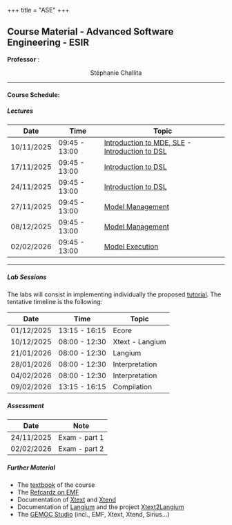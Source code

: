 +++
title = "ASE"
+++

## Course Material - Advanced Software Engineering - ESIR

**Professor** :  
<p style="text-align: center;">
    Stéphanie Challita
</p>

---

#### Course Schedule:

##### Lectures
| Date | Time | Topic |  
| -------- | -------- | -------- |  
| 10/11/2025 | 09:45 - 13:00 | [Introduction to MDE, SLE]() - [Introduction to DSL]() |  
| 17/11/2025 | 09:45 - 13:00 | [Introduction to DSL]() |  
| 24/11/2025 | 09:45 - 13:00 | [Introduction to DSL]() |  
| 27/11/2025 | 09:45 - 13:00 | [Model Management]() |  
| 08/12/2025 | 09:45 - 13:00 | [Model Management]() |  
| 02/02/2026 | 09:45 - 13:00 | [Model Execution]() |

---

##### Lab Sessions

The labs will consist in implementing individually the proposed [tutorial](). The tentative timeline is the following:

| Date | Time | Topic |  
| -------- | -------- | -------- |  
| 01/12/2025 | 13:15 - 16:15 | Ecore |  
| 10/12/2025 | 08:00 - 12:30 | Xtext - Langium |  
| 21/01/2026 | 08:00 - 12:30 | Langium |  
| 28/01/2026 | 08:00 - 12:30 | Interpretation |  
| 04/02/2026 | 08:00 - 12:30 | Interpretation |  
| 09/02/2026 | 13:15 - 16:15 | Compilation |

##### Assessment

| Date | Note |  
| -------- | -------- |  
| 24/11/2025 | Exam - part 1 |  
| 02/02/2026 | Exam - part 2 |

##### Further Material
- The [textbook](http://mdebook.irisa.fr/) of the course  
- The [Refcardz on EMF](https://dzone.com/refcardz/essential-emf)  
- Documentation of [Xtext](https://eclipse.dev/Xtext/documentation/) and [Xtend](https://eclipse.dev/Xtext/xtend/documentation/index.html)  
- Documentation of [Langium](https://langium.org/docs/learn/workflow/) and the project [Xtext2Langium](https://github.com/TypeFox/xtext2langium)  
- The [GEMOC Studio](https://gemoc.org/studio.html) (incl., EMF, Xtext, Xtend, Sirius…)

